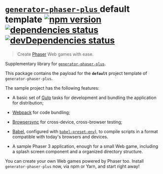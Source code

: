<h1>
    <span>
        <a href="https://www.npmjs.com/package/generator-phaser-plus">
            <code>generator-phaser-plus</code>
        </a>
        default template
    </span>
    <a href="https://www.npmjs.com/package/@rblopes/generator-phaser-plus-template-default">
        <img
            alt="npm version"
            src="https://img.shields.io/npm/v/@rblopes/generator-phaser-plus-template-default/next.svg?style=flat-square">
    </a>
    <a href="https://david-dm.org/rblopes/generator-phaser-plus?path=packages/generator-phaser-plus-template-default/">
        <img
            alt="dependencies status"
            src="https://david-dm.org/rblopes/generator-phaser-plus/status.svg?style=flat-square&path=packages/generator-phaser-plus-template-default">
    </a>
    <a href="https://david-dm.org/rblopes/generator-phaser-plus?path=packages/generator-phaser-plus-template-default/&type=dev">
        <img
            alt="devDependencies status"
            src="https://david-dm.org/rblopes/generator-phaser-plus/dev-status.svg?style=flat-square&path=packages/generator-phaser-plus-template-default">
    </a>
</h1>

>   Create [Phaser](http://phaser.io/) Web games with ease.

Supplementary library for [`generator-phaser-plus`](https://www.npmjs.com/package/generator-phaser-plus).

This package contains the payload for the **`default`** project template of `generator-phaser-plus`.

The sample project has the following features:

-   A basic set of [Gulp](https://github.com/gulpjs/gulp/) tasks for development and bundling the application for distribution;

-   [Webpack](https://webpack.js.org/) for code bundling;

-   [Browsersync](https://browsersync.io/) for cross-device, cross-browser testing;

-   [Babel](http://babeljs.io/), configured with [`babel-preset-env`](https://github.com/babel/babel/tree/master/packages/babel-preset-env)), to compile scripts in a format compatible with today's browsers and devices.

-   A sample Phaser 3 application, enough for a small Web game, including a splash screen component and a organized directory structure.

You can create your own Web games powered by Phaser too. Install `generator-phaser-plus` now, via npm or Yarn, and start right away!
